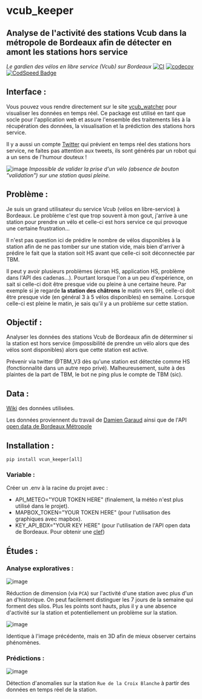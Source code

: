 
# vcub_keeper
Analyse de l'activité des stations Vcub dans la métropole de Bordeaux afin de détecter en amont les stations hors service
-----------------
_Le gardien des vélos en libre service (Vcub) sur Bordeaux_
[![CI](https://github.com/armgilles/vcub_keeper/actions/workflows/CI.yml/badge.svg)](https://github.com/armgilles/vcub_keeper/actions/workflows/CI.yml)
[![codecov](https://codecov.io/gh/armgilles/vcub_keeper/branch/master/graph/badge.svg?token=UUWBDZWV7T)](https://codecov.io/gh/armgilles/vcub_keeper)
[![CodSpeed Badge](https://img.shields.io/endpoint?url=https://codspeed.io/badge.json)](https://codspeed.io/armgilles/vcub_keeper)


## Interface : 

Vous pouvez vous rendre directement sur le site [vcub_watcher](https://vcubwatcher.herokuapp.com/) pour visualiser les données en temps réel. Ce package est utilisé en tant que socle pour l'application web et assure l'ensemble des traitements liés à la récupération des données, la visualisation et la prédiction des stations hors service.

Il y a aussi un compte [Twitter](https://x.com/BotVcub) qui prévient en temps réel des stations hors service, ne faites pas attention aux tweets, ils sont générés par un robot qui a un sens de l'humour douteux !

![image](https://user-images.githubusercontent.com/8374843/96422013-ca168580-11f7-11eb-8939-d773b1a22953.png)
_Impossible de valider la prise d'un vélo (absence de bouton "validation") sur une station quasi pleine._

## Problème : 

Je suis un grand utilisateur du service Vcub (vélos en libre-service) à Bordeaux. Le problème c'est que trop souvent à mon gout, j'arrive à une station pour prendre un vélo et celle-ci est hors service ce qui provoque une certaine frustration...

Il n'est pas question ici de prédire le nombre de vélos disponibles à la station afin de ne pas tomber sur une station vide, mais bien d'arriver à prédire le fait que la station soit HS avant que celle-ci soit déconnectée par TBM.

Il peut y avoir plusieurs problèmes (écran HS, application HS, problème dans l'API des cadenas...). Pourtant lorsque l'on a un peu d'expérience, on sait si celle-ci doit être presque vide ou pleine à une certaine heure. Par exemple si je regarde **la station des châtrons** le matin vers 9H, celle-ci doit être presque vide (en général 3 à 5 vélos disponibles) en semaine. Lorsque celle-ci est pleine le matin, je sais qu'il y a un problème sur cette station.

## Objectif : 

Analyser les données des stations Vcub de Bordeaux afin de déterminer si la station est hors service (impossibilité de prendre un vélo alors que des vélos sont disponibles) alors que cette station est active.

Prévenir via twitter @TBM_V3 dès qu'une station est détectée comme HS (fonctionnalité dans un autre repo privé). Malheureusement, suite à des plaintes de la part de TBM, le bot ne ping plus le compte de TBM (sic).

## Data :

[Wiki](https://github.com/armgilles/vcub_keeper/blob/master/data/wiki_data.md) des données utilisées.

Les données proviennent du travail de [Damien Garaud](https://twitter.com/jazzydag) ainsi que de l'API [open data de Bordeaux Métropole](https://data.bordeaux-metropole.fr)

## Installation : 

```pip install vcun_keeper[all]```

### Variable :

Créer un .env à la racine du projet avec :

- API_METEO="YOUR TOKEN HERE" (finalement, la météo n'est plus utilisé dans le projet).
- MAPBOX_TOKEN="YOUR TOKEN HERE" (pour l'utilisation des graphiques avec mapbox).
- KEY_API_BDX="YOUR KEY HERE" (pour l'utilisation de l'API open data de Bordeaux. Pour obtenir une [clef](https://data.bordeaux-metropole.fr/opendata/key))

## Études : 

### Analyse exploratives : 

![image](https://user-images.githubusercontent.com/8374843/94968006-6d7d5000-0500-11eb-853b-7b944a11bb26.png)

Réduction de dimension (via `PCA`) sur l'activité d'une station avec plus d'un an d'historique. On peut facilement distinguer les 7 jours de la semaine qui forment des silos. Plus les points sont hauts, plus il y a une absence d'activité sur la station et potentiellement un problème sur la station.

![image](https://user-images.githubusercontent.com/8374843/94968827-e630dc00-0501-11eb-9130-128679683423.png)

Identique à l'image précédente, mais en 3D afin de mieux observer certains phénomènes.

### Prédictions : 

![image](https://user-images.githubusercontent.com/8374843/96337330-a2ec7680-1086-11eb-84ec-c42c4cd5f7f6.png)

Détection d'anomalies sur la station `Rue de la Croix Blanche` à partir des données en temps réel de la station.
